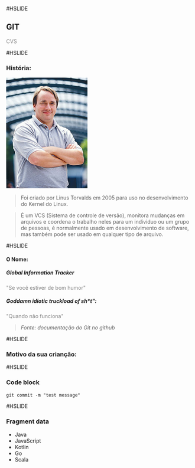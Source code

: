 #HSLIDE

## GIT

<span style="color:gray">CVS</span>

#HSLIDE

### História:
![Linus](assets/LinusTorvalds.jpeg)
>Foi criado por Linus Torvalds em 2005 para uso no desenvolvimento do Kernel do Linux.

>É um VCS (Sistema de controle de versão), monitora mudanças em arquivos e coordena o trabalho neles para um individuo ou um grupo de pessoas, é normalmente usado em desenvolvimento de software, mas também pode ser usado em qualquer tipo de arquivo.

#HSLIDE

#### O Nome:

##### Global Information Tracker
<span style="color:gray">"Se você estiver de bom humor"</span>


##### Goddamn idiotic truckload of sh*t":
<span style="color:gray">"Quando não funciona"</span>

>_Fonte: documentação do Git no github_

#HSLIDE

### Motivo da sua crianção:


#HSLIDE

### Code block
```
git commit -m "test message"
```
#HSLIDE

### Fragment data
- Java
- JavaScript <!-- .element: class="fragment" -->
- Kotlin     <!-- .element: class="fragment" -->
- Go         <!-- .element: class="fragment" -->
- Scala      <!-- .element: class="fragment" -->
